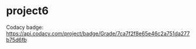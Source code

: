# project6

Codacy badge: https://api.codacy.com/project/badge/Grade/7ca7f2f8e65e46c2a751da277b75d6fb
